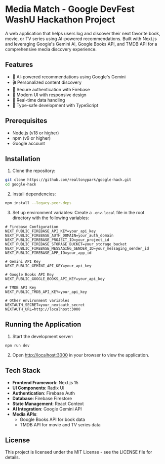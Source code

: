 # Media Match - Google DevFest WashU Hackathon Project

A web application that helps users log and discover their next favorite book, movie, or TV series using AI-powered recommendations. Built with Next.js and leveraging Google's Gemini AI, Google Books API, and TMDB API for a comprehensive media discovery experience.

## Features

- 🤖 AI-powered recommendations using Google's Gemini
- 🎬 Personalized content discovery
- 🔐 Secure authentication with Firebase
- 📱 Modern UI with responsive design
- 🔄 Real-time data handling
- 🎯 Type-safe development with TypeScript


## Prerequisites

- Node.js (v18 or higher)
- npm (v9 or higher)
- Google account

## Installation

1. Clone the repository:
```bash
git clone https://github.com/realtonypark/google-hack.git
cd google-hack
```

2. Install dependencies:
```bash
npm install --legacy-peer-deps
```

3. Set up environment variables:
Create a `.env.local` file in the root directory with the following variables:
```
# Firebase Configuration
NEXT_PUBLIC_FIREBASE_API_KEY=your_api_key
NEXT_PUBLIC_FIREBASE_AUTH_DOMAIN=your_auth_domain
NEXT_PUBLIC_FIREBASE_PROJECT_ID=your_project_id
NEXT_PUBLIC_FIREBASE_STORAGE_BUCKET=your_storage_bucket
NEXT_PUBLIC_FIREBASE_MESSAGING_SENDER_ID=your_messaging_sender_id
NEXT_PUBLIC_FIREBASE_APP_ID=your_app_id

# Gemini API Key
NEXT_PUBLIC_GEMINI_API_KEY=your_api_key

# Google Books API Key
NEXT_PUBLIC_GOOGLE_BOOKS_API_KEY=your_api_key

# TMDB API Key
NEXT_PUBLIC_TMDB_API_KEY=your_api_key

# Other environment variables
NEXTAUTH_SECRET=your_nextauth_secret
NEXTAUTH_URL=http://localhost:3000

```

## Running the Application

1. Start the development server:
```bash
npm run dev
```

2. Open [http://localhost:3000](http://localhost:3000) in your browser to view the application.

## Tech Stack

- **Frontend Framework**: Next.js 15
- **UI Components**: Radix UI
- **Authentication**: Firebase Auth
- **Database**: Firebase Firestore
- **State Management**: React Context
- **AI Integration**: Google Gemini API
- **Media APIs**: 
  - Google Books API for book data
  - TMDB API for movie and TV series data


## License

This project is licensed under the MIT License - see the LICENSE file for details. 
